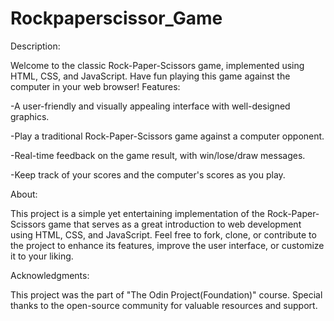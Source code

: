 # Rockpaperscissor_Game
Description:

Welcome to the classic Rock-Paper-Scissors game, implemented using HTML, CSS, and JavaScript. Have fun playing this game against the computer in your web browser!
Features:


  -A user-friendly and visually appealing interface with well-designed graphics.
  
  -Play a traditional Rock-Paper-Scissors game against a computer opponent.
  
  -Real-time feedback on the game result, with win/lose/draw messages.
  
  -Keep track of your scores and the computer's scores as you play.

About:

This project is a simple yet entertaining implementation of the Rock-Paper-Scissors game that serves as a great introduction to web development using HTML, CSS, and JavaScript. Feel free to fork, clone, or contribute to the project to enhance its features, improve the user interface, or customize it to your liking.

Acknowledgments:

This project was the part of "The Odin Project(Foundation)" course. Special thanks to the open-source community for valuable resources and support.
